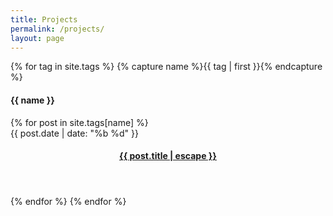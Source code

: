 ```yaml
---
title: Projects
permalink: /projects/
layout: page
---
```


{% for tag in site.tags %} {% capture name %}{{ tag | first }}{% endcapture %}

<h4 class="post-header" id="{{ name | downcase | slugify }}">
  {{ name }}
</h4>
{% for post in site.tags[name] %}
<article class="posts">
  <span class="posts-date">{{ post.date | date: "%b %d" }}</span>
  <header class="posts-header">
    <h4 class="posts-title">
      <a href="{{ post.url }}">{{ post.title | escape }}</a>
    </h4>
  </header>
</article>
{% endfor %} {% endfor %}